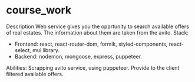 # course_work
Description
Web service gives you the opprtunity to search available offers of real estates. 
The information about them are taken from the avito. 
Stack:
- Frontend: react, react-router-dom, formik, styled-components, react-select, mui library.
- Backend: nodemon, mongoose, express, puppeteer.

Abilities:
Scrapping avito service, using puppeteer.
Provide to the client filtered available offers.


